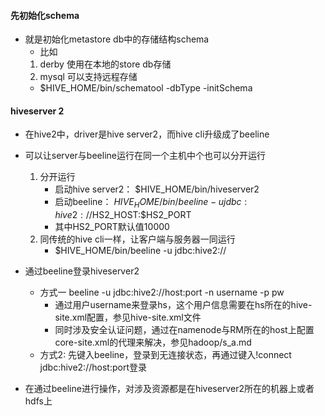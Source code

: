 #### 先初始化schema
* 就是初始化metastore db中的存储结构schema
    * 比如
    1. derby 使用在本地的store db存储
    2. mysql 可以支持远程存储
    * $HIVE_HOME/bin/schematool -dbType <db type> -initSchema
#### hiveserver 2
* 在hive2中，driver是hive server2，而hive cli升级成了beeline
* 可以让server与beeline运行在同一个主机中个也可以分开运行
    1. 分开运行
        * 启动hive server2： $HIVE_HOME/bin/hiveserver2
        * 启动beeline： $HIVE_HOME/bin/beeline -u jdbc:hive2://$HS2_HOST:$HS2_PORT
        * 其中HS2_PORT默认值10000
    2. 同传统的hive cli一样，让客户端与服务器一同运行
        * $HIVE_HOME/bin/beeline -u jdbc:hive2://
* 通过beeline登录hiveserver2
    * 方式一 beeline -u jdbc:hive2://host:port -n username -p pw
        * 通过用户username来登录hs，这个用户信息需要在hs所在的hive-site.xml配置，参见hive-site.xml文件
        * 同时涉及安全认证问题，通过在namenode与RM所在的host上配置core-site.xml的代理来解决，参见hadoop/s_a.md
    * 方式2: 先键入beeline，登录到无连接状态，再通过键入!connect jdbc:hive2://host:port登录   
        
* 在通过beeline进行操作，对涉及资源都是在hiveserver2所在的机器上或者hdfs上
